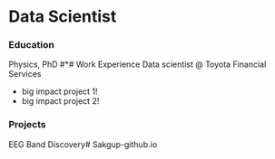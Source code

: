 # Data Scientist
### Education
Physics, PhD
#*# Work Experience
Data scientist @ Toyota Financial Services
- big impact project 1!
- big impact project 2!
### Projects
EEG Band Discovery# Sakgup-github.io
